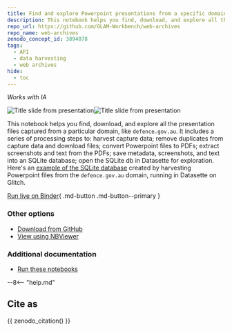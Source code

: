 ```yaml
---
title: Find and explore Powerpoint presentations from a specific domain
description: This notebook helps you find, download, and explore all the presentation files captured from a particular domain, like `defence.gov.au`.
repo_url: https://github.com/GLAM-Workbench/web-archives
repo_name: web-archives
zenodo_concept_id: 3894078
tags:
  - API
  - data harvesting
  - web archives
hide:
  - toc
---
```


*Works with IA*

![Title slide from presentation](../images/au-gov-defence-army-hna-docs-hna-20general-20presentation-ppt-20070911062046.png)![Title slide from presentation](../images/au-gov-defence-army-hna-docs-ncw-20model-ppt-20070911061846.png)

This notebook helps you find, download, and explore all the presentation files captured from a particular domain, like `defence.gov.au`. It includes a series of processing steps to: harvest capture data; remove duplicates from capture data and download files; convert Powerpoint files to PDFs; extract screenshots and text from the PDFs; save metadata, screenshots, and text into an SQLite database; open the SQLite db in Datasette for exploration. Here's an [example of the SQLite database](https://defencegovau-powerpoints.glitch.me/) created by harvesting Powerpoint files from the `defence.gov.au` domain, running in Datasette on Glitch.

[Run live on Binder](https://mybinder.org/v2/gh/GLAM-Workbench/web-archives/master?urlpath=/lab/tree/explore_presentations.ipynb){ .md-button .md-button--primary }

### Other options

* [Download from GitHub](https://github.com/GLAM-Workbench/web-archives/blob/master/explore_presentations.ipynb)
* [View using NBViewer](https://nbviewer.jupyter.org/github/GLAM-Workbench/web-archives/blob/master/explore_presentations.ipynb)

### Additional documentation

* [Run these notebooks](../#run-these-notebooks)

--8<-- "help.md"

## Cite as

{{ zenodo_citation() }}